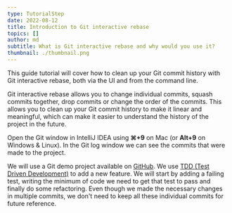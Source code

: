 ```yaml
---
type: TutorialStep
date: 2022-08-12
title: Introduction to Git interactive rebase
topics: []
author: md
subtitle: What is Git interactive rebase and why would you use it?
thumbnail: ./thumbnail.png
---
```


This guide tutorial will cover how to clean up your Git commit history with Git interactive rebase, both via the UI and from the command line.

Git interactive rebase allows you to change individual commits, squash commits together, drop commits or change the order of the commits. This allows you to clean up your Git commit history to make it linear and meaningful, which can make it easier to understand the history of the project in the future.

Open the Git window in IntelliJ IDEA using **⌘+9** on Mac (or **Alt+9** on Windows & Linux). In the Git log window we can see the commits that were made to the project.

We will use a Git demo project available on [GitHub](https://github.com/mlvandijk/gitdemo). We use [TDD (Test Driven Development)](https://martinfowler.com/bliki/TestDrivenDevelopment.html) to add a new feature. We will start by adding a failing test, writing the minimum of code we need to get that test to pass and finally do some refactoring. Even though we made the necessary changes in multiple commits, we don't need to keep all these individual commits for future reference.
